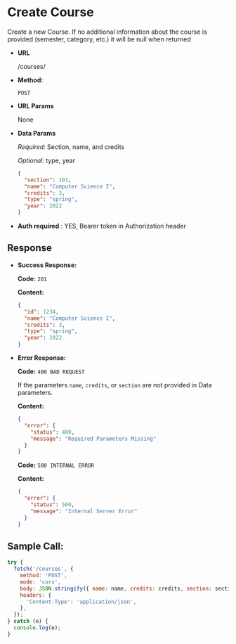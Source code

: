 # Create Course

Create a new Course. If no additional information about the course is provided (semester, category, etc.) it will be null when returned

- **URL**

  /courses/

- **Method:**

  `POST`

- **URL Params**

  None

- **Data Params**

  _Required_: Section, name, and credits

  _Optional:_ type, year

  ```json
  {
    "section": 101,
    "name": "Computer Science I",
    "credits": 3,
    "type": "spring",
    "year": 2022
  }
  ```

- **Auth required** : YES, Bearer token in Authorization header

## Response

- **Success Response:**

  **Code:** `201`

  **Content:**

  ```json
  {
    "id": 1234,
    "name": "Computer Science I",
    "credits": 3,
    "type": "spring",
    "year": 2022
  }
  ```

- **Error Response:**

  **Code:** `400 BAD REQUEST`

  If the parameters `name`, `credits`, or `section` are not provided in Data parameters.

  **Content:**

  ```json
  {
    "error": {
      "status": 400,
      "message": "Required Parameters Missing"
    }
  }
  ```

  **Code:** `500 INTERNAL ERROR`

  **Content:**

  ```json
  {
    "error": {
      "status": 500,
      "message": "Internal Server Error"
    }
  }
  ```

## Sample Call:

```javascript
try {
  fetch('/courses', {
    method: 'POST',
    mode: 'cors',
    body: JSON.stringify({ name: name, credits: credits, section: section }),
    headers: {
      'Content-Type': 'application/json',
    },
  });
} catch (e) {
  console.log(e);
}
```
